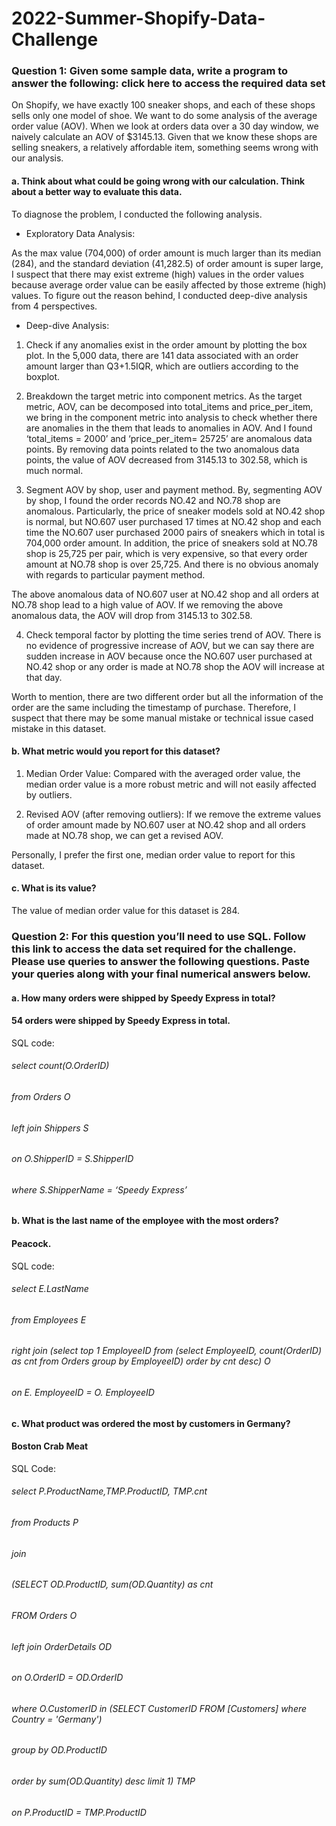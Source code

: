 # 2022-Summer-Shopify-Data-Challenge
### Question 1: Given some sample data, write a program to answer the following: click here to access the required data set

On Shopify, we have exactly 100 sneaker shops, and each of these shops sells only one model of shoe. We want to do some analysis of the average order value (AOV). When we look at orders data over a 30 day window, we naively calculate an AOV of $3145.13. Given that we know these shops are selling sneakers, a relatively affordable item, something seems wrong with our analysis. 

#### a.	Think about what could be going wrong with our calculation. Think about a better way to evaluate this data. 

To diagnose the problem, I conducted the following analysis. 
-	Exploratory Data Analysis: 

As the max value (704,000) of order amount is much larger than its median (284), and the standard deviation (41,282.5) of order amount is super large, I suspect that there may exist extreme (high) values in the order values because average order value can be easily affected by those extreme (high) values. To figure out the reason behind, I conducted deep-dive analysis from 4 perspectives.

-	Deep-dive Analysis:

1. Check if any anomalies exist in the order amount by plotting the box plot.
In the 5,000 data, there are 141 data associated with an order amount larger than Q3+1.5IQR, which are outliers according to the boxplot. 

2. Breakdown the target metric into component metrics.
As the target metric, AOV, can be decomposed into total_items and price_per_item, we bring in the component metric into analysis to check whether there are anomalies in the them that leads to anomalies in AOV. And I found ‘total_items = 2000’ and ‘price_per_item= 25725’ are anomalous data points. By removing data points related to the two anomalous data points, the value of AOV decreased from 3145.13 to 302.58, which is much normal.

3. Segment AOV by shop, user and payment method.
By, segmenting AOV by shop, I found the order records NO.42 and NO.78 shop are anomalous. Particularly, the price of sneaker models sold at NO.42 shop is   normal, but NO.607 user purchased 17 times at NO.42 shop and each time the NO.607 user 
purchased 2000 pairs of sneakers which in total is 704,000 order amount. In addition, the price of sneakers sold at NO.78 shop is 25,725 per pair, which is very expensive, so that every order amount at NO.78 shop is over 25,725. And there is no obvious anomaly with regards to particular payment method.

The above anomalous data of NO.607 user at NO.42 shop and all orders at NO.78 shop lead to a high value of AOV. If we removing the above anomalous data, the AOV will drop from 3145.13 to 302.58. 

4. Check temporal factor by plotting the time series trend of AOV.
There is no evidence of progressive increase of AOV, but we can say there are sudden increase in AOV because once the NO.607 user purchased at NO.42 shop or any order is made at NO.78 shop the AOV will increase at that day.

Worth to mention, there are two different order but all the information of the order are the same including the timestamp of purchase. Therefore, I suspect that there may be some manual mistake or technical issue cased mistake in this dataset.


#### b.	What metric would you report for this dataset?

1. Median Order Value:
Compared with the averaged order value, the median order value is a more robust metric and will not easily affected by outliers.

2. Revised AOV (after removing outliers):
If we remove the extreme values of order amount made by NO.607 user at NO.42 shop and all orders made at NO.78 shop, we can get a revised AOV.

Personally, I prefer the first one, median order value to report for this dataset.

#### c.	What is its value?

The value of median order value for this dataset is 284.


### Question 2: For this question you’ll need to use SQL. Follow this link to access the data set required for the challenge. Please use queries to answer the following questions. Paste your queries along with your final numerical answers below.

#### a.	How many orders were shipped by Speedy Express in total?
#### 54 orders were shipped by Speedy Express in total.

SQL code:
###### select count(O.OrderID)
###### from Orders O
###### left join Shippers S
###### on O.ShipperID = S.ShipperID
###### where S.ShipperName = ‘Speedy Express’

#### b.	What is the last name of the employee with the most orders?
#### Peacock.

SQL code:
###### select E.LastName
###### from Employees E
###### right join (select top 1 EmployeeID from (select EmployeeID, count(OrderID) as cnt from Orders group by EmployeeID) order by cnt desc) O
###### on E. EmployeeID = O. EmployeeID

#### c.	What product was ordered the most by customers in Germany?
#### Boston Crab Meat

SQL Code:
###### select P.ProductName,TMP.ProductID, TMP.cnt
###### from Products P
###### join
###### (SELECT OD.ProductID, sum(OD.Quantity) as cnt
###### FROM Orders O
###### left join OrderDetails OD
###### on O.OrderID = OD.OrderID
###### where O.CustomerID in (SELECT CustomerID FROM [Customers] where Country = 'Germany')
###### group by OD.ProductID
###### order by sum(OD.Quantity) desc limit 1) TMP
###### on P.ProductID = TMP.ProductID


